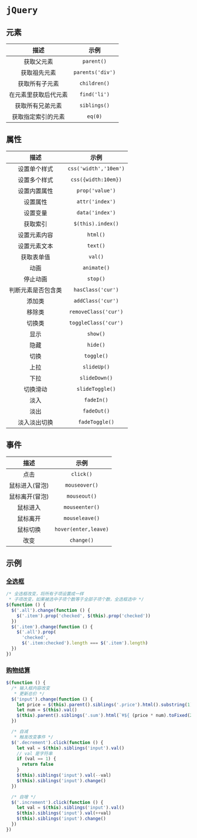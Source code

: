 # `jQuery`

## 元素

|         描述         |       示例       |
| :------------------: | :--------------: |
|      获取父元素      |    `parent()`    |
|     获取祖先元素     | `parents('div')` |
|    获取所有子元素    |   `children()`   |
| 在元素里获取后代元素 |   `find('li')`   |
|   获取所有兄弟元素   |   `siblings()`   |
|  获取指定索引的元素  |     `eq(0)`      |

## 属性

|        描述        |         示例          |
| :----------------: | :-------------------: |
|    设置单个样式    | `css('width','10em')` |
|    设置多个样式    |  `css({width:10em})`  |
|    设置内置属性    |    `prop('value')`    |
|      设置属性      |    `attr('index')`    |
|      设置变量      |    `data('index')`    |
|      获取索引      |   `$(this).index()`   |
|    设置元素内容    |       `html()`        |
|    设置元素文本    |       `text()`        |
|     获取表单值     |        `val()`        |
|        动画        |      `animate()`      |
|      停止动画      |       `stop()`        |
| 判断元素是否包含类 |   `hasClass('cur')`   |
|       添加类       |   `addClass('cur')`   |
|       移除类       | `removeClass('cur')`  |
|       切换类       | `toggleClass('cur')`  |
|        显示        |       `show()`        |
|        隐藏        |       `hide()`        |
|        切换        |      `toggle()`       |
|        上拉        |      `slideUp()`      |
|        下拉        |     `slideDown()`     |
|      切换滑动      |    `slideToggle()`    |
|        淡入        |      `fadeIn()`       |
|        淡出        |      `fadeOut()`      |
|    淡入淡出切换    |    `fadeToggle()`     |

## 事件

|      描述      |         示例         |
| :------------: | :------------------: |
|      点击      |      `click()`       |
| 鼠标进入(冒泡) |    `mouseover()`     |
| 鼠标离开(冒泡) |     `mouseout()`     |
|    鼠标进入    |    `mouseenter()`    |
|    鼠标离开    |    `mouseleave()`    |
|    鼠标切换    | `hover(enter,leave)` |
|      改变      |      `change()`      |

## 示例

### [全选框](全选框.html)

```js
/* 全选框改变，将所有子项设置成一样
 * 子项改变，如果被选中子项个数等于全部子项个数，全选框选中 */
$(function () {
  $('.all').change(function () {
    $('.item').prop('checked', $(this).prop('checked'))
  })
  $('.item').change(function () {
    $('.all').prop(
      'checked',
      $('.item:checked').length === $('.item').length)
  })
})
```

### [购物结算](购物结算.html)

```js
$(function () {
  /* 输入框内容改变
   * 更新总价 */
  $('input').change(function () {
    let price = $(this).parent().siblings('.price').html().substring(1)
    let num = $(this).val()
    $(this).parent().siblings('.sum').html(`¥${ (price * num).toFixed(2) }`)
  })

  /* 自减
   * 触发改变事件 */
  $('.decrement').click(function () {
    let val = $(this).siblings('input').val()
    // val 是字符串
    if (val == 1) {
      return false
    }
    $(this).siblings('input').val(--val)
    $(this).siblings('input').change()
  })

  /* 自增 */
  $('.increment').click(function () {
    let val = $(this).siblings('input').val()
    $(this).siblings('input').val(++val)
    $(this).siblings('input').change()
  })
})
```

